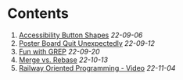 
# Contents
1. [Accessibility Button Shapes](/articles/Accessibility-Button-Shapes) _22-09-06_
2. [Poster Board Quit Unexpectedly](/articles/Poster-Board-Quit-Unexpectedly) _22-09-12_
3. [Fun with GREP](/articles/Fun_with_GREP) _22-09-20_
4. [Merge vs. Rebase](/articles/merge-or-rebase) _22-10-13_ 
5. [Railway Oriented Programming - Video](/articles/Railway_oriented_programming) _22-11-04_